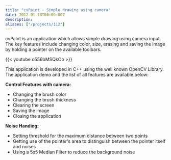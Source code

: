 ```yaml
---
title: "cvPaint - Simple drawing using camera"
date: 2012-01-18T00:00:00Z
description: 
aliases: ["/projects/112"]
---
```


cvPaint is an application which allows simple drawing using camera input. The key features include changing color, size, erasing and saving the image by holding a pointer on the available toolbars.

{{< youtube o556bMSQkOo >}}


This application is developed in C++ using the well known OpenCV Library. The application demo and the list of all features are available below:

**Control Features with camera:**

-   Changing the brush color
-   Changing the brush thickness
-   Clearing the screen
-   Saving the image
-   Closing the application

**Noise Handing:**

-   Setting threshold for the maximum distance between two points
-   Getting use of the pointer's area to distinguish between the pointer itself and noises
-   Using a 5x5 Median Filter to reduce the background noise